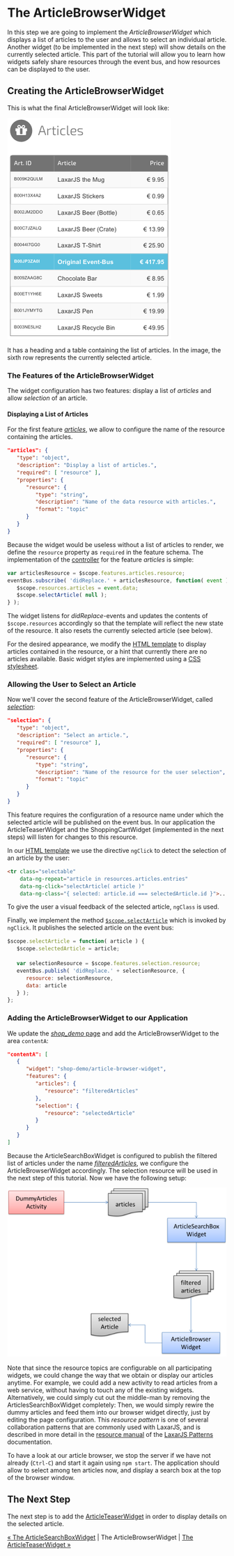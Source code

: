 # The ArticleBrowserWidget

In this step we are going to implement the _ArticleBrowserWidget_ which displays a list of articles to the user and allows to select an individual article.
Another widget (to be implemented in the next step) will show details on the currently selected article.
This part of the tutorial will allow you to learn how widgets safely share resources through the event bus, and how resources can be displayed to the user.


## Creating the ArticleBrowserWidget

This is what the final ArticleBrowserWidget will look like:

![ArticleBrowserWidget](img/article_browser_widget.png)

It has a heading and a table containing the list of articles.
In the image, the sixth row represents the currently selected article.


### The Features of the ArticleBrowserWidget

The widget configuration has two features: display a list of *articles* and allow *selection* of an article.


#### Displaying a List of Articles

For the first feature [*articles*](../../includes/widgets/shop-demo/article-browser-widget/widget.json#L16-27), we allow to configure the name of the resource containing the articles.

```json
"articles": {
   "type": "object",
   "description": "Display a list of articles.",
   "required": [ "resource" ],
   "properties": {
      "resource": {
         "type": "string",
         "description": "Name of the data resource with articles.",
         "format": "topic"
      }
   }
}
```

Because the widget would be useless without a list of articles to render, we define the `resource` property as `required` in the feature schema.
The implementation of the [controller](../../includes/widgets/shop-demo/article-browser-widget/article-browser-widget.js#L18-22) for the feature *articles* is simple:

```javascript
var articlesResource = $scope.features.articles.resource;
eventBus.subscribe( 'didReplace.' + articlesResource, function( event ) {
   $scope.resources.articles = event.data;
   $scope.selectArticle( null );
} );
```

The widget listens for _didReplace_-events and updates the contents of `$scope.resources` accordingly so that the template will reflect the new state of the resource.
It also resets the currently selected article (see below).

For the desired appearance, we modify the [HTML template](../../includes/widgets/shop-demo/article-browser-widget/default.theme/article-browser-widget.html) to display articles contained in the resource, or a hint that currently there are no articles available.
Basic widget styles are implemented using a [CSS stylesheet](../../includes/widgets/shop-demo/article-browser-widget/default.theme/css/article-browser-widget.css).


### Allowing the User to Select an Article

Now we'll cover the second feature of the ArticleBrowserWidget, called [*selection*](../../includes/widgets/shop-demo/article-browser-widget/widget.json#L29-40):

```json
"selection": {
   "type": "object",
   "description": "Select an article.",
   "required": [ "resource" ],
   "properties": {
      "resource": {
         "type": "string",
         "description": "Name of the resource for the user selection",
         "format": "topic"
      }
   }
}
```

This feature requires the configuration of a resource name under which the selected article will be published on the event bus.
In our application the ArticleTeaserWidget and the ShoppingCartWidget (implemented in the next steps) will listen for changes to this resource.

In our [HTML template](../../includes/widgets/shop-demo/article-browser-widget/default.theme/article-browser-widget.html#L25) we use the directive `ngClick` to detect the selection of an article by the user:

```html
<tr class="selectable"
    data-ng-repeat="article in resources.articles.entries"
    data-ng-click="selectArticle( article )"
    data-ng-class="{ selected: article.id === selectedArticle.id }">...</tr>
```

To give the user a visual feedback of the selected article, `ngClass` is used.

Finally, we implement the method [`$scope.selectArticle`](../../includes/widgets/shop-demo/article-browser-widget/article-browser-widget.js#L26-34) which is invoked by `ngClick`.
It publishes the selected article on the event bus:

```javascript
$scope.selectArticle = function( article ) {
   $scope.selectedArticle = article;

   var selectionResource = $scope.features.selection.resource;
   eventBus.publish( 'didReplace.' + selectionResource, {
      resource: selectionResource,
      data: article
   } );
};
```


### Adding the ArticleBrowserWidget to our Application

We update the [*shop_demo* page](../../application/pages/shop_demo.json#L30-42) and add the ArticleBrowserWidget to the area `contentA`:

```json
"contentA": [
   {
      "widget": "shop-demo/article-browser-widget",
      "features": {
         "articles": {
            "resource": "filteredArticles"
         },
         "selection": {
            "resource": "selectedArticle"
         }
      }
   }
]
```

Because the ArticleSearchBoxWidget is configured to publish the filtered list of articles under the name [*filteredArticles*](../../application/pages/shop_demo.json#L24), we configure the ArticleBrowserWidget accordingly.
The selection resource will be used in the next step of this tutorial.
Now we have the following setup:

![Step 5](img/step5.png)

Note that since the resource topics are configurable on all participating widgets, we could change the way that we obtain or display our articles anytime.
For example, we could add a new activity to read articles from a web service, without having to touch any of the existing widgets.
Alternatively, we could simply cut out the middle-man by removing the ArticlesSearchBoxWidget completely:
Then, we would simply rewire the dummy articles and feed them into our browser widget directly, just by editing the page configuration.
This _resource pattern_ is one of several collaboration patterns that are commonly used with LaxarJS, and is described in more detail in the [resource manual](https://github.com/LaxarJS/laxar-patterns/blob/master/docs/patterns/resources.md#resource-patterns) of the [LaxarJS Patterns](https://github.com/LaxarJS/laxar-patterns) documentation.

To have a look at our article browser, we stop the server if we have not already (`Ctrl-C`) and start it again using `npm start`.
The application should allow to select among ten articles now, and display a search box at the top of the browser window.


## The Next Step

The next step is to add the [ArticleTeaserWidget](06_article_teaser_widget.md) in order to display details on the selected article.

[« The ArticleSearchBoxWidget](04_article_search_box_widget.md) | The ArticleBrowserWidget | [The ArticleTeaserWidget »](06_article_teaser_widget.md)
